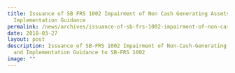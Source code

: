 ```yaml
---
title: Issuance of SB FRS 1002 Impairment of Non Cash Generating Assets and
  Implementation Guidance
permalink: /news/archives/issuance-of-sb-frs-1002-impairment-of-non-cash-generating-assets-and-implementation-g/
date: 2018-03-27
layout: post
description: Issuance of SB-FRS 1002 Impairment of Non-Cash-Generating Assets
  and Implementation Guidance to SB-FRS 1002
image: ""
---
```

